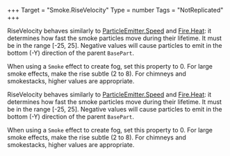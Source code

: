 +++
Target = "Smoke.RiseVelocity"
Type = number
Tags = "NotReplicated"
+++

RiseVelocity behaves similarly to [ParticleEmitter.Speed](https://developer.roblox.com/api-reference/property/ParticleEmitter/Speed) and [Fire.Heat](https://developer.roblox.com/api-reference/property/Fire/Heat): it determines how fast the smoke particles move during their lifetime. It must be in the range [-25, 25]. Negative values will cause particles to emit in the bottom (-Y) direction of the parent `BasePart`.When using a `Smoke` effect to create fog, set this property to 0. For large smoke effects, make the rise subtle (2 to 8). For chimneys and smokestacks, higher values are appropriate.	RiseVelocity behaves similarly to [ParticleEmitter.Speed](https://developer.roblox.com/api-reference/property/ParticleEmitter/Speed) and [Fire.Heat](https://developer.roblox.com/api-reference/property/Fire/Heat): it determines how fast the smoke particles move during their lifetime. It must be in the range [-25, 25]. Negative values will cause particles to emit in the bottom (-Y) direction of the parent `BasePart`.When using a `Smoke` effect to create fog, set this property to 0. For large smoke effects, make the rise subtle (2 to 8). For chimneys and smokestacks, higher values are appropriate.